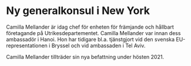 # Ny generalkonsul i New York

Camilla Mellander är idag chef för enheten för främjande och hållbart företagande på Utrikesdepartementet. Camilla Mellander var innan dess ambassadör i Hanoi. Hon har tidigare bl.a. tjänstgjort vid den svenska EU-representationen i Bryssel och vid ambassaden i Tel Aviv.

Camilla Mellander tillträder sin nya befattning under hösten 2021.
